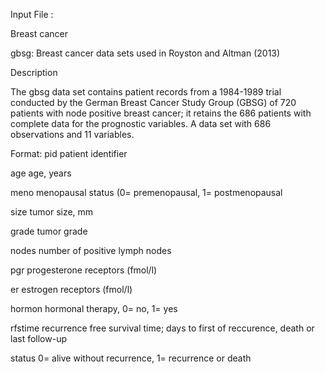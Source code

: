 Input File :

Breast cancer

gbsg: Breast cancer data sets used in Royston and Altman (2013)

Description

The gbsg data set contains patient records from a 1984-1989 trial conducted by the German Breast Cancer Study Group (GBSG) of 720 patients with 
node positive breast cancer; 
it retains the 686 patients with complete data for the prognostic variables.
A data set with 686 observations and 11 variables.

Format:
pid                                                                                          patient identifier

age                                                                                          age, years

meno                                                                                         menopausal status (0= premenopausal, 1= postmenopausal

size                                                                                         tumor size, mm

grade                                                                                        tumor grade

nodes                                                                                         number of positive lymph nodes

pgr                                                                                           progesterone receptors (fmol/l)

er                                                                                            estrogen receptors (fmol/l)

hormon                                                                                        hormonal therapy, 0= no, 1= yes

rfstime                                                                                       recurrence free survival time; days to first of reccurence, death or last follow-up

status                                                                                        0= alive without recurrence, 1= recurrence or death
